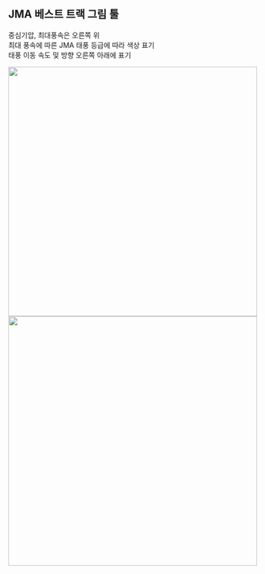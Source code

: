 ## JMA 베스트 트랙 그림 툴</br>
중심기압, 최대풍속은 오른쪽 위 </br>
최대 풍속에 따른 JMA 태풍 등급에 따라 색상 표기</br>
태풍 이동 속도 및 방향 오른쪽 아래에 표기</br>

<img src="https://github.com/jjoo0727/project_ty/assets/63052158/f3201d4f-bf10-4b11-8251-0af48ac50d9b" width="500" height="500"/>
<img src="https://github.com/jjoo0727/project_ty/assets/63052158/f802ab34-8412-4c72-bcf5-838f87d6de36" width="500" height="500"/>


